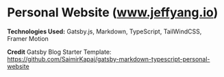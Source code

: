 # Personal Website (www.jeffyang.io)
**Technologies Used:** Gatsby.js, Markdown, TypeScript, TailWindCSS, Framer Motion

**Credit** Gatsby Blog Starter Template: https://github.com/SaimirKapaj/gatsby-markdown-typescript-personal-website
